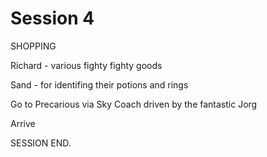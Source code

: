 # Session 4

SHOPPING

Richard - various fighty fighty goods

Sand - for identifing their potions and rings

Go to Precarious via Sky Coach driven by the fantastic Jorg

Arrive

SESSION END.
